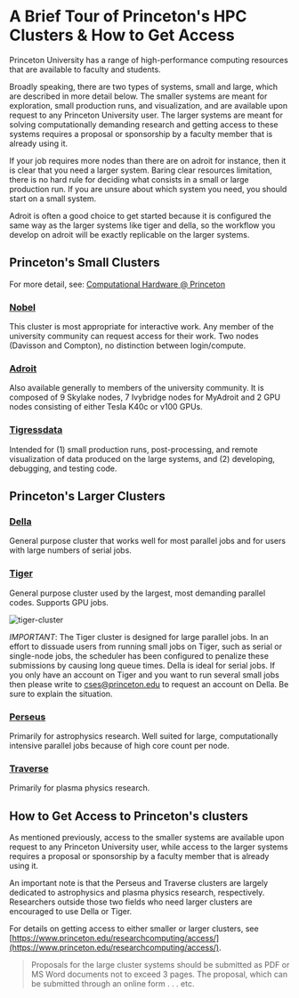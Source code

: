 # A Brief Tour of Princeton's HPC Clusters & How to Get Access

Princeton University has a range of high-performance computing resources that are available to faculty and students.

Broadly speaking, there are two types of systems, small and large, which are described in more detail below. The smaller systems are meant for exploration, small production runs, and visualization, and are available upon request to any Princeton University user. The larger systems are meant for solving computationally demanding research and getting access to these systems requires a proposal or sponsorship by a faculty member that is already using it.

If your job requires more nodes than there are on adroit for instance, then it is clear that you need a larger system. Baring clear resources limitation, there is no hard rule for deciding what consists in a small or large production run. If you are unsure about which system you need, you should start on a small system.

Adroit is often a good choice to get started because it is configured the same way as the larger systems like tiger and della, so the workflow you develop on adroit will be exactly replicable on the larger systems.

## Princeton's Small Clusters
For more detail, see:
[Computational Hardware @ Princeton](https://researchcomputing.princeton.edu/systems-and-services/available-systems)

### [Nobel](https://researchcomputing.princeton.edu/systems-and-services/available-systems/nobel)
  This cluster is most appropriate for interactive work. Any member of the
  university community can request access for their work. Two nodes (Davisson and Compton), no distinction between login/compute.

### [Adroit](https://www.princeton.edu/researchcomputing/computational-hardware/adroit/)
  Also available generally to members of the university community. It is composed of 9 Skylake nodes, 7 Ivybridge nodes for MyAdroit and 2 GPU nodes consisting of either Tesla K40c or v100 GPUs.

### [Tigressdata](https://researchcomputing.princeton.edu/systems-and-services/available-systems/tigressdata)
  Intended for (1) small production runs, post-processing, and remote visualization of data produced on the large systems, and (2) developing, debugging, and testing code.

## Princeton's Larger Clusters

### [Della](https://researchcomputing.princeton.edu/systems-and-services/available-systems/della)
  General purpose cluster that works well for most parallel jobs and for users with large numbers of serial jobs.

### [Tiger](https://researchcomputing.princeton.edu/systems-and-services/available-systems/tiger)
  General purpose cluster used by the largest, most demanding parallel codes. Supports GPU jobs.

![tiger-cluster](https://researchcomputing.princeton.edu/sites/researchcomputing2/files/styles/panopoly_image_original/public/media/tiger-diagram_0.jpg?itok=NCJUQOsC)

*IMPORTANT*: The Tiger cluster is designed for large parallel jobs. In an effort to dissuade users from running small jobs on Tiger, such as serial or single-node jobs, the scheduler has been configured to penalize these submissions by causing long queue times. Della is ideal for serial jobs. If you only have an account on Tiger and you want to run several small jobs then please write to cses@princeton.edu to request an account on Della. Be sure to explain the situation.

### [Perseus](https://researchcomputing.princeton.edu/systems-and-services/available-systems/perseus)
  Primarily for astrophysics research. Well suited for large, computationally intensive parallel jobs because of high core count per node.

### [Traverse](https://researchcomputing.princeton.edu/traverse)
  Primarily for plasma physics research.

## How to Get Access to Princeton's clusters

As mentioned previously, access to the smaller systems are available upon request to any Princeton University user, while access to the larger systems requires a proposal or sponsorship by a faculty member that is already using it.

An important note is that the Perseus and Traverse clusters are largely dedicated to astrophysics and plasma physics research, respectively. Researchers outside those two fields who need larger clusters are encouraged to use Della or Tiger.

For details on getting access to either smaller or larger clusters, see [https://www.princeton.edu/researchcomputing/access/](https://www.princeton.edu/researchcomputing/access/).

  > Proposals for the large  cluster systems should be submitted as PDF or MS Word documents not to exceed 3 pages. The proposal, which can be submitted through an online form . . . etc.
